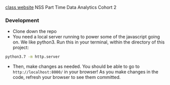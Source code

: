 [class website](https://NSS-Data-Analytics-Cohort-2.github.io)
NSS Part Time Data Analytics Cohort 2

### Development

* Clone down the repo
* You need a local server running to power some of the javascript going on.
We like python3. 
Run this in your terminal, within the directory of this project:
```bash
python3.7 -m http.server
``` 
* Then, make changes as needed. 
You should be able to go to `http://localhost:8000/` in your browser!
As you make changes in the code, refresh your browser to see them committed. 

